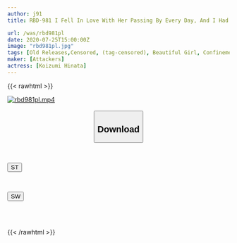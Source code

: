 ```yaml
---
author: j91
title: RBD-981 I Fell In Love With Her Passing By Every Day, And I Had To Commit Many Times In My Sad Room. Hinata Koizumi

url: /was/rbd981pl
date: 2020-07-25T15:00:00Z
image: "rbd981pl.jpg"
tags: [Old Releases,Censored, (tag-censored), Beautiful Girl, Confinement, Drama, (tag-censored), Solowork]
maker: [Attackers]
actress: [Koizumi Hinata]
---
```



{{< rawhtml >}}

<div class="video" data-videoid="o1rx1LdVpVFORJ">
    <a href="javascript:;">
        <img src="/was/rbd981pl/rbd981pl.jpg" width="WIDTH" height="HEIGHT" alt="rbd981pl.mp4" loading="lazy">
    </a>
</div>

<script type="text/javascript" src="https://j91.asia/asset/on-demand-st.js"></script>

<br>
  <link rel="stylesheet" href="https://j91.asia/asset/bs5.css">
  
  <center>
  <button class="btn btn-primary" type="button" data-bs-toggle="collapse" data-bs-target=".multi-collapse" aria-expanded="false" aria-controls="multiCollapseExample1 multiCollapseExample2"><h2>Download</h2></button></center>
</p>
<div class="row">
  <div class="col">
    <div class="collapse multi-collapse" id="multiCollapseExample1">
      <div class="card card-body">
	      	      <br>
<div class="buttons">  
<p><a href="https://streamtape.to/v/o1rx1LdVpVFORJ" target="_blank"><button class="btn-hover color-3"><i class="fa fa-download"></i> ST</button></a></p></div>
    </div>
  </div>
</div>
  <div class="col">
    <div class="collapse multi-collapse" id="multiCollapseExample2">
      <div class="card card-body">
	      <br>
<div class="buttons">
<p><a href="https://cdnwish.com/ypg0ff6z91mw" target="_blank"><button class="btn-hover color-2"><i class="fa fa-download"></i> SW</button></a></p></div>
<br><br>
      </div>
    </div>
  </div>
</div>

{{< /rawhtml >}}